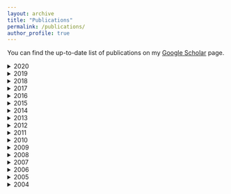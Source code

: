 ```yaml
---
layout: archive
title: "Publications"
permalink: /publications/
author_profile: true
---
```


You can find the up-to-date list of publications on my [Google Scholar](https://scholar.google.com.au/citations?user=o98HOrMAAAAJ) page.


<details>
<summary>
2020
</summary>
  <h5>Journals</h5>
     <ul>
    <li>	R. Taib, S. Berkovsky, I. Koprinska, E. Wang, Y. Zeng, J. Li, "Personality Sensing: Detection of Personality Traits Using Physiological Responses to Image and Video Stimuli", ACM Transactions on Interactive Intelligent Systems (TiiS), vol. 10(3), e. 18, 2020 <a href="https://shlomo-berkovsky.github.io/files/pdf/TiiS20.pdf" target="_blank">[PDF]</a></li>
    <li>	D. Jannach, B. Mobasher, S. Berkovsky "Research Directions in Session-Based and Sequential Recommendation", User Modeling and User-Adapted Interaction (UMUAI), vol. 30(4), pp. 609-616, 2020 <a href="https://shlomo-berkovsky.github.io/files/pdf/UMUAI20.pdf" target="_blank">[PDF]</a></li>
    <li>	S. Liu, Z. Shah, A. Sav, C. Russo, S. Berkovsky, Y. Qian, E. Coiera, A. Di Ieva, "Isocitrate Dehydrogenase (IDH) Status Prediction in Histopathology Images of Gliomas using Deep Learning", Nature Scientific Reports, vol. 10, e. 7733, 2020 <a href="https://shlomo-berkovsky.github.io/files/pdf/SciRep20.pdf" target="_blank">[PDF]</a></li>
    <li>	R. Taib, S. Berkovsky, "Modeling Humans via Physiological and Behavioral Signals", ACM Interactions, vol. 27(3), pp. 30-34, 2020 <a href="https://shlomo-berkovsky.github.io/files/pdf/Interactions20.pdf" target="_blank">[PDF]</a></li>
    <li>	A.B. Kocaballi, J.C. Quiroz, D. Rezazadegan, S. Berkovsky, F. Magrabi, E. Coiera, L. Laranjo, "Responses of Conversational Agents to Health and Lifestyle Prompts: An Investigation of Appropriateness and Presentation Structures", Journal of Medical Internet Research (JMIR), vol. 22(2), e. 15823, 2020 <a href="https://shlomo-berkovsky.github.io/files/pdf/JMIR20.pdf" target="_blank">[PDF]</a></li>
    </ul>
  
  <h5>Conferences</h5>
  <ul>
  <li> V. Bogina, J. Sheidin, T. Kuflik, S. Berkovsky, "Visualizing Program Genres' Temporal-Based Similarity in Linear TV Recommendations", Int. Conf. on Advanced Visual Interfaces (AVI), e. 69, 2020 <a href="https://shlomo-berkovsky.github.io/files/pdf/AVI20.pdf" target="_blank">[PDF]</a></li>
  <li>	R.V. Sharan, S. Berkovsky, Ronnie Taib, Irena Koprinska, Jingjie Li, "Detecting Personality Traits using Inter-Hemispheric Asynchrony of the Brainwaves", Int. Conf. of the Engineering in Medicine and Biology Society (EMBC), pp. 62-65, 2020 <a href="https://shlomo-berkovsky.github.io/files/pdf/EMBC20d.pdf" target="_blank">[PDF]</a></li>
  <li>	R.V. Sharan, S. Berkovsky, "Epileptic Seizure Detection using Multi-Channel EEG Wavelet Power Spectra and 1-D Convolutional Neural Networks", Int. Conf. of the Engineering in Medicine and Biology Society (EMBC), pp. 545-548, 2020 <a href="https://shlomo-berkovsky.github.io/files/pdf/EMBC20c.pdf" target="_blank">[PDF]</a></li>
  <li>	R.V. Sharan, S. Berkovsky, H. Xiong, E. Coiera, "ECG-Derived Heart Rate Variability Interpolation and 1-D Convolutional Neural Networks for Detecting Sleep Apnea", Int. Conf. of the Engineering in Medicine and Biology Society (EMBC), pp. 637-640, 2020 <a href="https://shlomo-berkovsky.github.io/files/pdf/EMBC20b.pdf" target="_blank">[PDF]</a></li>
  <li>	R.V. Sharan, S. Berkovsky, S. Liu, "Voice Command Recognition using Biologically Inspired Time-Frequency Representation and Convolutional Neural Networks", Int. Conf. of the Engineering in Medicine and Biology Society (EMBC), pp. 998-1001, 2020 <a href="https://shlomo-berkovsky.github.io/files/pdf/EMBC20e.pdf" target="_blank">[PDF]</a></li>
  <li>	H. Xiong, S. Berkovsky, R.V. Sharan, S. Liu, E. Coiera, "Robust Vision Based Workout Analysis using Diversified Deep Latent Variable Model", Int. Conf. of the Engineering in Medicine and Biology Society (EMBC), pp. 2155-2158, 2020 <a href="https://shlomo-berkovsky.github.io/files/pdf/EMBC20a.pdf" target="_blank">[PDF]</a></li>
  <li> A.B. Kocaballi, E. Coiera, S. Berkovsky, "Revisiting Habitability in Conversational Systems", Int. Conf. on Human Factors in Computing Systems (CHI), e. 205, 2020 <a href="https://shlomo-berkovsky.github.io/files/pdf/CHI20.pdf" target="_blank">[PDF]</a></li>

  </ul>
</details>

<details>
<summary>
2019
</summary>
  <h5>Journals</h5>
  <ul>
  <li>	J.C. Quiroz, L. Laranjo, A.B. Kocaballi, S. Berkovsky, D. Rezazadegan, E. Coiera, "Challenges of Developing a Digital Scribe to Reduce Clinical Documentation Burden", NPJ Digital Medicine, vol. 2, e. 114, 2019 <a href="https://shlomo-berkovsky.github.io/files/pdf/DigitalMed19.pdf" target="_blank">[PDF]</a></li>
  <li> A.B. Kocaballi, S. Berkovsky, J.C. Quiroz, L. Laranjo, H.L. Tong, D. Rezazadegan, A. Briatore, E. Coiera, "The Personalization of Conversational Agents in Healthcare: Systematic Review", Journal of Medical Internet Research (JMIR), vol. 21(11), e. 15360, 2019 <a href="https://shlomo-berkovsky.github.io/files/pdf/JMIR19.pdf" target="_blank">[PDF]</a></li>

  </ul>
  <h5>Books/Edited</h5>
  <ul>
   <li> S. Berkovsky, I. Cantador, D. Tikk, "Collaborative Recommendations: Algorithms, Practical Challenges, and Applications", World Scientific, ISBN 978-9-8132-7534-8, 2019      <a href="https://shlomo-berkovsky.github.io/files/pdf/CFBook19.pdf" target="_blank">[PDF]</a></li>
  </ul>
  
  <h5>Chapters</h5>
  <ul>
  <li> A. Tiroshi, T. Kuflik, S. Berkovsky, M.A. Kaafar, "Graph Based Recommendations: From Data Representation to Feature Extraction and Application", in O. Khalid, S.U. Khan, A.Y. Zomaya: Big Data Recommender Systems: Recent Trends and Advances, pp.407-454, Institution of Engineering and Technology, 2019 <a href="https://shlomo-berkovsky.github.io/files/pdf/IET2019.pdf" target="_blank">[PDF]</a></li>
  </ul>
  
  <h5>Conferences</h5>
  <ul>
  <li> R. Taib, K. Yu, S. Berkovsky, M. Wiggins, P. Bayl-Smith, "Social Engineering and Organisational Dependencies in Phishing Attacks", Int. Conf. on Human-Computer Interaction (INTERACT), pp. 564-584, 2019 <a href="https://shlomo-berkovsky.github.io/files/pdf/INTERACT19.pdf" target="_blank">[PDF]</a></li>
  <li>	S. Berkovsky, R. Taib, I. Koprinska, E. Wang, Y. Zeng, J. Li, S. Kleitman, "Detecting Personality Traits Using Eye-Tracking Data", Int. Conf. on Human Factors in Computing Systems (CHI), e. 221, 2019 [Best Paper Award] <a href="https://shlomo-berkovsky.github.io/files/pdf/CHI19.pdf" target="_blank">[PDF]</a></li>
  <li>	K. Yu, S. Berkovsky, R. Taib, J. Zhou, F. Chen, "Do I Trust My Machine Teammate? An Investigation from Perception to Decision", Int. Conf. on Intelligent User Interfaces (IUI), pp. 460-468, 2019 <a href="https://shlomo-berkovsky.github.io/files/pdf/IUI19.pdf" target="_blank">[PDF]</a></li>
  </ul>
</details>

<details>
<summary>
2018
</summary>
  
  <h5>Books/Edited</h5>
<ul>
  <li>S. Berkovsky, Y. Hijikata, J. Rekinoto, M. Burnett, M. Billinghurst, A. Quigley, "Proceedings of the 23rd International Conference on Intelligent User Interfaces", Association for Computing Machinery, ISBN 978-1-4503-4945-1, 2018 <a href="https://dl.acm.org/doi/proceedings/10.1145/3172944" target="_blank">[link]</a></li>
  <li>	S. Berkovsky, Y. Hijikata, J. Rekinoto, "Companion Proceedings of the 23rd International Conference on Intelligent User Interfaces", Association for Computing Machinery, ISBN 978-1-4503-5571-1, 2018 <a href="https://dl.acm.org/doi/proceedings/10.1145/3180308" target="_blank">[link]</a></li>
 </ul>
   
  <h5>Chapters</h5>
  <ul>
  <li>	K. Yu, S. Berkovsky, D. Conway, R. Taib, J. Zhou, F. Chen, "Do I Trust a Machine? Differences in User Trust Based on System Performance", in J. Zhou, F. Chen: Human and Machine Learning: Visible, Explainable, Trustworthy and Transparent, pp. 245-264, Springer, 2018 <a href="https://shlomo-berkovsky.github.io/files/pdf/Springer18.pdf" target="_blank">[PDF]</a></li>
  </ul>
  <h5>Conferences</h5>
  <ul>
  <li>	A. Devaraju, S. Berkovsky, "A Hybrid Recommendation Approach for Open Research Datasets", Int. Conf. on User Modeling, Adaptation, and Personalization (UMAP), pp. 207-211, 2018 <a href="https://shlomo-berkovsky.github.io/files/pdf/UMAP18b.pdf" target="_blank">[PDF]</a></li>
  <li> S. Berkovsky, R. Taib, Y. Hijikata, P. Braslavski, B. Knijnenburg, "A Cross-Cultural Analysis of Trust in Recommender Systems", Int. Conf. on User Modeling, Adaptation, and Personalization (UMAP), pp. 285-289, 2018 <a href="https://shlomo-berkovsky.github.io/files/pdf/UMAP18a.pdf" target="_blank">[PDF]</a></li>
  </ul>
</details>

<details>
<summary>
2017
</summary>
  <h5>Journals</h5>
  <ul>
  <li>	J. Freyne, J. Yin, E. Brindal, G. Hendrie, S. Berkovsky, M. Noakes, "Push Notifications in Diet Apps: Influencing Engagement Times and Tasks", Int. Journal of Human-Computer Interaction (IJHCI), vol. 33(10), pp. 833-845, 2017  <a href="https://shlomo-berkovsky.github.io/files/pdf/IJHCI17.pdf" target="_blank">[PDF]</a></li>
  <li>	M.S. Hussain, J. Li, E. Brindal, Y. Van Kasteren, M. Varnfield, A. Reeson, S. Berkovsky, J. Freyne, "Supporting the Delivery of Total Knee Replacements Care for Patients and their Clinicians with a Mobile App and Online Tool", Journal of Medical Internet Research Protocols (JMIR Protocols), vol. 6(3), e. 32, 2017  <a href="https://shlomo-berkovsky.github.io/files/pdf/JMIR17.pdf" target="_blank">[PDF]</a></li>
  </ul>
  
  <h5>Books/Edited</h5>
  <ul>
    <li>	P. Cremonesi, F. Ricci, S. Berkovsky, A. Tuzhilin, "Proceedings of the 11th ACM Conference on Recommender Systems", Association for Computing Machinery, ISBN 978-1-4503-4652-8, 2017 <a href="https://dl.acm.org/doi/proceedings/10.1145/3109859" target="_blank">[link]</a></li>
  </ul>
  
  <h5>Conferences</h5>
  <ul>
   <li>	G. Misra, N.A.G. Arachchilage, S. Berkovsky, "Phish Phinder: A Game Design Approach to Enhance User Confidence in Mitigating Phishing Attacks", Int. Symposium on Human Aspects of Information Security and Assurance (HAISA), pp. 41-51, 2017 <a href="https://shlomo-berkovsky.github.io/files/pdf/HAISA17.pdf" target="_blank">[PDF]</a></li>
  <li>	A. Devaraju, S. Berkovsky, "Do Users Matter? The Contribution of User-Driven Feature Weights to Open Dataset Recommendations", Recommender Systems Conf. Posters (RecSys), e. 16, 2017 <a href="https://shlomo-berkovsky.github.io/files/pdf/RecSys17.pdf" target="_blank">[PDF]</a></li>
  <li> L. Luo, B. Li, I. Koprinska, S. Berkovsky, F. Chen, "Tracking the Evolution of Customer Purchase Behavior Segmentation via a Fragmentation-Coagulation Process", Int. Joint Conf. on Artificial Intelligence (IJCAI), pp. 2414-2420, 2017 <a href="https://shlomo-berkovsky.github.io/files/pdf/IJCAI17.pdf" target="_blank">[PDF]</a></li>
  <li> D. Bradford, S. Berkovsky, M. Martyn, T. Bakkar, M. Krahnert, M. Rodriguez, D. Bauer, D. Ireland, C. Gaff, "Interacting with Genomic Data: Clinician Requirements and Prototype Structure", Australian National Health Informatics Conf. (HIC), pp. 1-7, 2017 <a href="https://shlomo-berkovsky.github.io/files/pdf/HIC17.pdf" target="_blank">[PDF]</a></li>
  <li> D. Conway, R. Taib, M. Harris, K. Yu, S. Berkovsky, F. Chen, "A Qualitative Investigation of Bank Employee Experiences of Information Security and Phishing", Symposium on Usable Privacy and Security (SOUPS), pp. 115-129, 2017 <a href="https://shlomo-berkovsky.github.io/files/pdf/SOUPS17.pdf" target="_blank">[PDF]</a></li>
  <li> S. Zong, B. Kveton, S. Berkovsky, A. Ashkan, Z. Wen, "Get to the Bottom: Causal Analysis for User Modeling", Int. Conf. on User Modeling, Adaptation, and Personalization (UMAP), pp. 256-264, 2017 [Best Paper Award Nomination] <a href="https://shlomo-berkovsky.github.io/files/pdf/UMAP17.pdf" target="_blank">[PDF]</a></li>
  <li> J. Zhou, S.Z. Arshad, S. Luo, K. Yu, S. Berkovsky, F. Chen, "Indexing Cognitive Load using Blood Volume Pulse Features", Int. Conf. on Human Factors in Computing Systems (CHI), pp. 2269-2275, 2017 <a href="https://shlomo-berkovsky.github.io/files/pdf/CHI17.pdf" target="_blank">[PDF]</a></li>
  <li> S. Zong, B. Kveton, S. Berkovsky, A. Ashkan, N. Vlassis, Z. Wen, "Does Weather Matter? Causal Analysis of TV Logs", Int. World Wide Web Conf. (WWW), Companion Volume, pp. 883-884, 2017 <a href="https://shlomo-berkovsky.github.io/files/pdf/WWW17a.pdf" target="_blank">[PDF]</a></li>
  <li> L. Luo, B. Li, S. Berkovsky, I. Koprinska, F. Chen, "Online Engagement for a Healthier You: A Case Study of Web-based Supermarket Health Program", Int. World Wide Web Conf. (WWW), pp. 1053-1062, 2017 <a href="https://shlomo-berkovsky.github.io/files/pdf/WWW17b.pdf" target="_blank">[PDF]</a></li>
  <li> S. Berkovsky, R. Taib, D. Conway, "How to Recommend? User Trust Factors in Movie Recommender Systems", Int. Conf. on Intelligent User Interfaces (IUI), pp. 287-300, 2017 <a href="https://shlomo-berkovsky.github.io/files/pdf/IUI17a.pdf" target="_blank">[PDF]</a></li>
  <li> K. Yu, S. Berkovsky, R. Taib, D. Conway, J. Zhou, F. Chen, "User Trust Dynamics: An Investigation Driven by Differences in System Performance", Int. Conf. on Intelligent User Interfaces (IUI), pp. 307-317, 2017 <a href="https://shlomo-berkovsky.github.io/files/pdf/IUI17b.pdf" target="_blank">[PDF]</a></li>
  </ul>

  <h5>Workshops</h5>
  <ul>
  <li>	S.Z. Arshad, J. Zhou, S. Berkovsky, F. Chen, "Human-In-The-Loop Machine Learning with Intelligent Multimodal Interfaces", Workshop on Human-in-the-Loop Machine Learning, 2017 <a href="https://shlomo-berkovsky.github.io/files/pdf/HITL17.pdf" target="_blank">[PDF]</a> </li>
  </ul>
</details>

<details>
<summary>
2016
</summary>
  <h5>Journals</h5>
  <ul>
    <li>A. Friedman, S. Berkovsky, M.A. Kaafar, "A Differential Privacy Framework for Matrix Factorization Recommender Systems", User Modeling and User-Adapted Interaction (UMUAI), vol. 26(5), pp. 425-468, 2016 <a href="https://shlomo-berkovsky.github.io/files/pdf/UMUAI16.pdf" target="_blank">[PDF]</a></li>
    <li>B. Kveton, S. Berkovsky, "Minimal Interaction Content Discovery in Recommender Systems", ACM Transactions on Interactive Intelligent Systems (TiiS), vol. 6(2), e. 15, 2016 <a href="https://shlomo-berkovsky.github.io/files/pdf/TiiS16.pdf" target="_blank">[PDF]</a></li>
  </ul>
  <h5>Conferences</h5>
  <ul>
    <li>L. Luo, B. Li, I. Koprinska, S. Berkovsky, F. Chen, "Discovering Temporal Purchase Patterns with Different Responses to Promotions", Int. Conf. on Information and Knowledge Management (CIKM), pp. 2197-2202, 2016 <a href="https://shlomo-berkovsky.github.io/files/pdf/CIKM2016.pdf" target="_blank">[PDF]</a></li>
    <li>M.S. Hussain, L. Cripwell, S. Berkovsky, J. Freyne, "Promoting UV Exposure Awareness with Persuasive Wearable Technologies", Australian National Health Informatics Conf. (HIC), pp. 48-54, 2016 [Best Academic Paper Award] <a href="https://shlomo-berkovsky.github.io/files/pdf/HIC2016.pdf" target="_blank">[PDF]</a></li>
    <li>K. Yu, S. Berkovsky, D. Conway, R. Taib, J. Zhou, F. Chen, "Trust and Reliance Based on System Accuracy", Int. Conf. on User Modeling, Adaptation, and Personalization (UMAP), pp. 223-227, 2016 <a href="https://shlomo-berkovsky.github.io/files/pdf/UMAP16.pdf" target="_blank">[PDF]</a></li>
    <li>L. Luo, B. Li, I. Koprinska, S. Berkovsky, F. Chen, "Who will be Affected by Supermarket Health Programs? Tracking Customer Behavior Changes via Preference Modeling", Pacific-Asia Conf. on Knowledge Discovery and Data Mining (PAKDD), pp. 527-539, 2016 <a href="https://shlomo-berkovsky.github.io/files/pdf/PAKDD16.pdf" target="_blank">[PDF]</a></li>
  </ul>  
  <h5>Workshops</h5>
  <ul>
    <li>S. Berkovsky, M. Kaptein, M. Zancanaro, "Adaptivity and Personalization in Persuasive Technologies", Workshop on Personalization in Persuasive Technology, 2016 <a href="https://shlomo-berkovsky.github.io/files/pdf/PnP16.pdf" target="_blank">[PDF]</a></li>
  </ul>
</details>

<details>
<summary>
2015
</summary>
  <h5>Journals</h5>
  <ul>
    <li>S. Berkovsky, J. Freyne, "Personalized Social Network Activity Feeds for Increased Interaction and Content Contribution", Frontiers in Robotics and Artificial Intelligence, vol. 2, e. 24, 2015 <a href="https://shlomo-berkovsky.github.io/files/pdf/Frontiers15.pdf" target="_blank">[PDF]</a></li>
  </ul>
  <h5>Chapters</h5>
  <ul>
    <li>A. Friedman, B. Knijnenburg, K. Vanhecke, L. Martens, S. Berkovsky, "Privacy Aspects of Recommender Systems", in F. Ricci, L. Rokach, B. Shapira: Recommender Systems Handbook, pp. 649-688, Springer, 2015 <a href="https://shlomo-berkovsky.github.io/files/pdf/Springer15b.pdf" target="_blank">[PDF]</a></li>
    <li>I. Cantador, I. Fernández-Tobias, S. Berkovsky, P. Cremonesi, "Cross-Domain Recommender Systems", in F. Ricci, L. Rokach, B. Shapira: Recommender Systems Handbook, pp. 919-960, Springer, 2015 <a href="https://shlomo-berkovsky.github.io/files/pdf/Springer15a.pdf" target="_blank">[PDF]</a></li>
    <li>S. Berkovsky, J. Freyne, "Network Activity Feed: Finding Needles in a Haystack", in M. Atzmueller, A. Chin, C. Scholz, C. Trattner: Mining, Modeling, and Recommending Things in Social Media, pp. 21-34, Springer, 2015 <a href="https://shlomo-berkovsky.github.io/files/pdf/Springer15c.pdf" target="_blank">[PDF]</a></li>
  </ul>
  <h5>Conferences</h5>
  <ul>
    <li>K. Medvediev, G. Xu, S. Berkovsky, Y. Onikienko, "An Analysis of New Visitors' Website Behaviour before and after TV Advertising", Int. Conf. on Behavioral, Economic, and Socio-Cultural Computing (BESC), pp. 109-115, 2015 <a href="https://shlomo-berkovsky.github.io/files/pdf/BESC15.pdf" target="_blank">[PDF]</a></li>
    <li>D. Vallet, S. Berkovsky, S. Ardon, A. Mahanti, M.A. Kaafar, "Characterizing and Predicting Viral-and-Popular Video Content", Int. Conf. on Information and Knowledge Management (CIKM), pp. 1591-1600, 2015 <a href="https://shlomo-berkovsky.github.io/files/pdf/CIKM15.pdf" target="_blank">[PDF]</a></li>
    <li>A. Berlioz, A. Friedman, M.A. Kaafar, R. Boreli, S. Berkovsky, "Applying Differential Privacy to Matrix Factorization", Recommender Systems Conf. (RecSys), pp. 107-114, 2015 [Best Paper Award Runner-Up] <a href="https://shlomo-berkovsky.github.io/files/pdf/RecSys15a.pdf" target="_blank">[PDF]</a></li>
    <li>O. Sar-Shalom, S. Berkovsky, R. Ronen, E. Ziklik, A. Amir, "Data Quality Matters in Recommender Systems", Recommender Systems Conf. (RecSys), pp. 257-260, 2015 <a href="https://shlomo-berkovsky.github.io/files/pdf/RecSys15b.pdf" target="_blank">[PDF]</a></li>
    <li>S. Berkovsky, G. Hendrie, M. Noakes, J. Freyne, K. Usic, "The HealthierU Portal for Supporting Behaviour Change and Diet Programs", Australian National Health Informatics Conf. (HIC), pp. 15-21, 2015 <a href="https://shlomo-berkovsky.github.io/files/pdf/HIC15.pdf" target="_blank">[PDF]</a></li>
    <li>A. Ashkan, B. Kveton, S. Berkovsky, Z. Wen, "Optimal Greedy Diversity for Recommendations", Int. Joint Conf. on Artificial Intelligence (IJCAI), pp. 1742-1748, 2015 <a href="https://shlomo-berkovsky.github.io/files/pdf/IJCAI15.pdf" target="_blank">[PDF]</a></li>
    <li>B. Kveton, S. Berkovsky, "Minimal Interaction Search in Recommender Systems", Int. Conf. on Intelligent User Interfaces (IUI), pp. 236-246, 2015 <a href="https://shlomo-berkovsky.github.io/files/pdf/IUI15.pdf" target="_blank">[PDF]</a></li>
  </ul>  
  <h5>Workshops</h5>
  <ul>
    <li>M. Elahi, M. Ge, F. Ricci, I. Fernández-Tobias, S. Berkovsky, M. David, "Interaction Design in a Mobile Food Recommender System", Workshop on Interfaces and Human Decision Making for Recommender Systems, 2015 <a href="https://shlomo-berkovsky.github.io/files/pdf/RecSys15c.pdf" target="_blank">[PDF]</a></li>
  </ul>
</details>

<details>
<summary>
2014
</summary>
  <h5>Conferences</h5>
  <ul>
    <li>M. Elahi, M. Ge, F. Ricci, M. David, S. Berkovsky, "Interactive Food Recommendation for Groups", Recommender Systems Conf. Posters (RecSys), e. 2, 2014 <a href="https://shlomo-berkovsky.github.io/files/pdf/RecSys14a.pdf" target="_blank">[PDF]</a></li>
    <li>A. Ashkan, B. Kveton, S. Berkovsky, Z. Wen, "Diversified Utility Maximization for Recommendations", Recommender Systems Conf. Posters (RecSys), e. 13, 2014 <a href="https://shlomo-berkovsky.github.io/files/pdf/RecSys14b.pdf" target="_blank">[PDF]</a></li>
    <li>A. Tiroshi, S. Berkovsky, M.A. Kaafar, D. Vallet, T. Kuflik, "Graph-Based Recommendations: Make the Most out of Social Data", Int. Conf. on User Modeling, Adaptation, and Personalization (UMAP), pp. 447-458, 2014 <a href="https://shlomo-berkovsky.github.io/files/pdf/UMAP14.pdf" target="_blank">[PDF]</a></li>
    <li>D. Vallet, A. Friedman, S. Berkovsky, "Matrix Factorization without User Data Retention", Pacific-Asia Conf. on Knowledge Discovery and Data Mining (PAKDD), pp. 569-580, 2014 <a href="https://shlomo-berkovsky.github.io/files/pdf/PAKDD14.pdf" target="_blank">[PDF]</a></li>
    <li>A. Tiroshi, S. Berkovsky, M.A. Kaafar, D. Vallet, T. Chen, T. Kuflik, "Improving Business Rating Predictions Using Graph Based Features", Int. Conf. on Intelligent User Interfaces (IUI), pp. 17-26, 2014 <a href="https://shlomo-berkovsky.github.io/files/pdf/IUI14.pdf" target="_blank">[PDF]</a></li>
  </ul>  
</details>

<details>
<summary>
2013
</summary>
  <h5>Journals</h5>
  <ul>
    <li>J. Freyne, S. Berkovsky, G. Smith, "Rating Bias and Preference Acquisition", ACM Transactions on Interactive Intelligent Systems (TiiS), vol. 3(3), e. 19, 2013 <a href="https://shlomo-berkovsky.github.io/files/pdf/TiiS13.pdf" target="_blank">[PDF]</a></li>
    <li>E. Brindal, G. Hendrie, J. Freyne, M. Coombe, S. Berkovsky, M. Noakes, "Design and Pilot Results of a Mobile Phone Weight-Loss Application for Women Starting a Meal Replacement Programme", Journal of Telemedicine and Telecare, vol. 19(3), pp. 166-174, 2013 <a href="https://shlomo-berkovsky.github.io/files/pdf/JTT13.pdf" target="_blank">[PDF]</a></li>
    <li>P. De Bra, J. Freyne, S. Berkovsky, "Introduction to the Special Issue on Adaptive Hypermedia", New Review of Hypermedia and Multimedia (NRHM), vol. 19(2), pp. 81-83, 2013 <a href="https://shlomo-berkovsky.github.io/files/pdf/NRHM13.pdf" target="_blank">[PDF]</a></li>
    <li>M.A. Kaafar, S. Berkovsky, B. Donnet, "On the Potential of Recommendation Technologies for Efficient Content Delivery Networks", Computer Communication Review (CCR), vol. 43(3), pp. 74-77, 2013 <a href="https://shlomo-berkovsky.github.io/files/pdf/CCR13.pdf" target="_blank">[PDF]</a></li>
    <li>A. Said, S. Berkovsky, E.W. De Luca, "Movie Recommendation in Context", ACM Transactions on Intelligent Systems and Technology (TIST), vol. 4(1), e. 13, 2013 <a href="https://shlomo-berkovsky.github.io/files/pdf/TIST13.pdf" target="_blank">[PDF]</a></li>
  </ul>
  <h5>Books/Edited</h5>
  <ul>
    <li>S. Berkovsky, E. Herder, P. Lops, O. Santos, "Extended Proceedings of the International Conference on User Modeling, Adaptation, and Personalization", CEUR-WS Proceedings, vol. 997, 2013 <a href="http://ceur-ws.org/Vol-997/" target="_blank">[link]</a></li>
    <li>S. Berkovsky, J. Freyne, "Proceedings of the 8th International Conference on Persuasive Technology", Springer Lecture Notes in Computer Science, vol. 7822, ISBN 978-3-6423-7156-1, 2013 <a href="https://shlomo-berkovsky.github.io/files/pdf/PT13b.pdf" target="_blank">[PDF]</a></li>
    <li>S. Berkovsky, J. Freyne, "Adjunct Proceedings of the 8th International Conference on Persuasive Technology", CEUR-WS Proceedings, vol. 973, 2013 <a href="http://ceur-ws.org/Vol-973/" target="_blank">[link]</a></li>
  </ul>
  <h5>Chapters</h5>
  <ul>
    <li>J. Freyne, S. Berkovsky, G. Smith, "Evaluating Recommender Systems for Supportive Technologies", in E. Martin, P. Haya, R. Carro: User Modeling and Adaptation for Daily Routines, pp. 195-217, Springer, 2013 <a href="https://shlomo-berkovsky.github.io/files/pdf/UMADR13.pdf" target="_blank">[PDF]</a></li>
  </ul>
  <h5>Conferences</h5>
  <ul>
    <li>M. Xu, S. Berkovsky, S. Ardon, S. Triukose, A. Mahanti, I. Koprinska, "Catch-up TV Recommendations: Show Old Favourites and Find New Ones", Recommender Systems Conf. (RecSys), pp. 285-293, 2013 <a href="https://shlomo-berkovsky.github.io/files/pdf/RecSys13a.pdf" target="_blank">[PDF]</a></li>
    <li>A. Tiroshi, S. Berkovsky, M.A. Kaafar, T. Chen, T. Kuflik, "Cross Social Network Interests Predictions Based on Graph Features", Recommender Systems Conf. (RecSys), pp. 319-322, 2013 <a href="https://shlomo-berkovsky.github.io/files/pdf/RecSys13b.pdf" target="_blank">[PDF]</a></li>
    <li>A. Tiroshi, T. Kuflik, S. Berkovsky, "Inform or Flood: Estimating When Retweets Duplicate", Int. Conf. on User Modeling, Adaptation, and Personalization (UMAP), pp. 267-273, 2013 <a href="https://shlomo-berkovsky.github.io/files/pdf/UMAP13.pdf" target="_blank">[PDF]</a></li>
    <li>P. Burns, C. Lueg, S. Berkovsky, "Colours that Move you: Persuasive Ambient Activity Displays", Int. Conf. on Persuasive Technology (PT), pp. 27-32, 2013 <a href="https://shlomo-berkovsky.github.io/files/pdf/PT13a.pdf" target="_blank">[PDF]</a></li>
  </ul>  
  <h5>Workshops</h5>
  <ul>
    <li>S. Berkovsky, S. Ardon, "Deep Modeling: Emotion-Based Modeling of Video Content Viewers", Workshop on Exploring and Enhancing the User Experience for Television, 2013 <a href="https://shlomo-berkovsky.github.io/files/pdf/CHI13.pdf" target="_blank">[PDF]</a></li>
  </ul>
</details>

<details>
<summary>
2012
</summary>
  <h5>Journals</h5>
  <ul>
    <li>S. Berkovsky, J. Freyne, M. Coombe, "Physical Activity Motivating Games: Be Active and Get Your Own Rewards", ACM Transactions on Computer-Human Interaction (TOCHI), vol. 19(4), e. 32, 2012 <a href="https://shlomo-berkovsky.github.io/files/pdf/TOCHI12.pdf" target="_blank">[PDF]</a></li>
    <li>E. Brindal, J. Freyne, I. Saunders, S. Berkovsky, G. Smith, M. Noakes, "Features Predicting Weight Loss in Overweight or Obese Participants in a Web-Based Intervention: Randomized Trial", Journal of Medical Internet Research (JMIR), vol. 14(6), e. 173, 2012 <a href="https://shlomo-berkovsky.github.io/files/pdf/JMIR12.pdf" target="_blank">[PDF]</a></li>
    <li>S. Berkovsky, J. Freyne, H. Oinas-Kukkonen, "Influencing Individually: Fusing Personalization and Persuasion", ACM Transactions on Interactive Intelligent Systems (TiiS), vol. 2(2), e. 9, 2012 <a href="https://shlomo-berkovsky.github.io/files/pdf/TiiS12.pdf" target="_blank">[PDF]</a></li>
    <li>S. Berkovsky, T. Kuflik, F. Ricci, "The Impact of Data Obfuscation on the Accuracy of Collaborative Filtering", Expert Systems with Applications (ESWA), vol. 39(5), pp. 5033-5042, 2012 <a href="https://shlomo-berkovsky.github.io/files/pdf/ESWA12.pdf" target="_blank">[PDF]</a></li>
  </ul>
  <h5>Conferences</h5>
  <ul>
    <li>S. Berkovsky, J. Freyne, G. Smith, "Personalized Network Updates: Increasing Social Interactions and Contributions in Social Networks", Int. Conf. on User Modeling, Adaptation, and Personalization (UMAP), pp. 1-13, 2012 [Best Paper Award Nomination] <a href="https://shlomo-berkovsky.github.io/files/pdf/UMAP12a.pdf" target="_blank">[PDF]</a></li>
    <li>J. Freyne, E. Brindal, G. Hendrie, S. Berkovsky, M. Coombe, "Mobile Applications to Support Dietary Change: Highlighting the Importance of Evaluation Context", Int. Conf. on Human Factors in Computing Systems (CHI), pp. 1781-1786, 2012 <a href="https://shlomo-berkovsky.github.io/files/pdf/CHI12a.pdf" target="_blank">[PDF]</a></li>
    <li>P. Burns, C. Lueg, S. Berkovsky, "ActivMON: Encouraging Physical Activity through Ambient Social Awareness", Int. Conf. on Human Factors in Computing Systems (CHI), pp. 2363-2368, 2012 <a href="https://shlomo-berkovsky.github.io/files/pdf/CHI12b.pdf" target="_blank">[PDF]</a></li>
    <li>J. Freyne, I. Saunders, E. Brindal, S. Berkovsky, G. Smith, "Factors Associated with Persistence of Participation in an Online Diet Interventions", Int. Conf. on Human Factors in Computing Systems (CHI), pp. 2375-2380, 2012 <a href="https://shlomo-berkovsky.github.io/files/pdf/CHI12c.pdf" target="_blank">[PDF]</a></li>
  </ul>  
  <h5>Workshops</h5>
  <ul>
    <li>P. Burns, C. Lueg, S. Berkovsky, "Empower Everybody – Designing Persuasive Wearable Technology for User Empowerment", Body in Design Workshop, 2012 <a href="https://shlomo-berkovsky.github.io/files/pdf/NA.pdf" target="_blank">[PDF]</a></li>
    <li>M. Xu, S. Berkovsky, I. Koprinska, S. Ardon, K. Yacef, "Time Dependency in TV Viewer Clustering", Workshop on TV and Multimedia Personalization, 2012 <a href="https://shlomo-berkovsky.github.io/files/pdf/UMAP12b.pdf" target="_blank">[PDF]</a></li>
    <li>J. Freyne, S. Berkovsky, G. Smith, "Experiences with Recommender Systems for Dietary Planning", Workshop on Food and Interaction Design, 2012 <a href="https://shlomo-berkovsky.github.io/files/pdf/NA.pdf" target="_blank">[PDF]</a></li>
    <li>P. Burns, C. Lueg, S. Berkovsky, "Using Personal Informatics to Motivate Physical Activity: Could we be Doing it Wrong?", Workshop on Personal Informatics in Practice, 2012 <a href="https://shlomo-berkovsky.github.io/files/pdf/CHI12d.pdf" target="_blank">[PDF]</a></li>
  </ul>
</details>

<details>
<summary>
2011
</summary>
  <h5>Journals</h5>
  <ul>
    <li>S. Berkovsky, C. Lueg, G. Verdouw, "Encouraging Physical Activities during Long-Distance Travel", IEEE Pervasive Computing, vol. 10(4), e. 54, 2011 <a href="https://shlomo-berkovsky.github.io/files/pdf/Pervasive11.pdf" target="_blank">[PDF]</a></li>
    <li>N. Baghaei, S. Kimani, J. Freyne, E. Brindal, S. Berkovsky, G. Smith, "Engaging Families in Lifestyle Changes through Social Networking", International Journal of Human-Computer Interaction (IJHCI), vol. 27(10), pp. 971-990, 2011 <a href="https://shlomo-berkovsky.github.io/files/pdf/IJHCI11.pdf" target="_blank">[PDF]</a></li>    
  </ul>
  <h5>Books/Edited</h5>
  <ul>
    <li>A. Said, S. Berkovsky, E.W. De Luca, J. Hermanns, "Proceedings of the Workshop and Challenge on Context-Aware Movie Recommendation", ACM Conference Proceedings, ISBN 978-1-4503-0825-0, 2011 <a href="https://dl.acm.org/doi/proceedings/10.1145/2096112" target="_blank">[link]</a></li>
  </ul>
  <h5>Conferences</h5>
  <ul>
    <li>J. Freyne, S. Berkovsky, G. Smith, "Recipe Recommendation: Accuracy and Reasoning", Int. Conf. on User Modeling, Adaptation, and Personalization (UMAP), pp. 99-110, 2011 <a href="https://shlomo-berkovsky.github.io/files/pdf/UMAP11a.pdf" target="_blank">[PDF]</a></li>
    <li>S. Berkovsky, J. Freyne, S. Kimani, G. Smith, "Selecting Items of Relevance in Social Network Feeds", Int. Conf. on User Modeling, Adaptation, and Personalization (UMAP), pp. 329-334, 2011 <a href="https://shlomo-berkovsky.github.io/files/pdf/UMAP11b.pdf" target="_blank">[PDF]</a></li>
    <li>J. Freyne, S. Berkovsky, N. Baghaei, S. Kimani, G. Smith, "Personalized Techniques for Lifestyle Change", Conf. on Artificial Intelligence in Medicine (AIME), pp. 139-148, 2011 <a href="https://shlomo-berkovsky.github.io/files/pdf/AIME11.pdf" target="_blank">[PDF]</a></li>
    <li>P. Burns, C. Lueg, S. Berkovsky, "ActivMON: A Wearable Ambient Activity Display", Conf. on Mobile and Ubiquitous Information Systems (MMS), pp. 11-24, 2011 <a href="https://shlomo-berkovsky.github.io/files/pdf/MMS11.pdf" target="_blank">[PDF]</a></li>
  </ul>  
</details>

<details>
<summary>
2010
</summary>
  <h5>Journals</h5>
  <ul>
    <li>S. Berkovsky, J. Freyne, "An Analysis of Group Recommendation Strategies", Journal of Advanced Computational Intelligence and Intelligent Informatics (JACIII), vol. 14(6), pp. 729-734, 2010 <a href="https://shlomo-berkovsky.github.io/files/pdf/JACIII10.pdf" target="_blank">[PDF]</a></li>
    <li>S. Berkovsky, J. Freyne, M. Coombe, D. Bhandari, N. Baghaei, S. Kimani, "Exercise and Play: Earn in the Physical, Spend in the Virtual", International Journal of Cognitive Technology, vol. 14(2)-15(1), pp. 22-31, 2010 <a href="https://shlomo-berkovsky.github.io/files/pdf/JCT10.pdf" target="_blank">[PDF]</a></li>
  </ul>
  <h5>Books/Edited</h5>
  <ul>
    <li>S. Berkovsky, E.W. De Luca, A. Said, "Proceedings of the Workshop and Challenge on Context-Aware Movie Recommendation", ACM Conference Proceedings, ISBN 978-1-4503-0258-6, 2010 <a href="https://dl.acm.org/doi/proceedings/10.1145/1869652" target="_blank">[link]</a></li>
  </ul>
  <h5>Conferences</h5>
  <ul>
    <li>J. Freyne, S. Berkovsky, S. Kimani, N. Baghaei, E. Brindal, "Social Network Activity Feeds to Drive Information Access", Int. Symposium on Computer-Based Medical Systems (CBMS), pp. 334-339, 2010 <a href="https://shlomo-berkovsky.github.io/files/pdf/CBMS10.pdf" target="_blank">[PDF]</a></li>
    <li>S. Berkovsky, J. Freyne, "Group-Based Recipe Recommendations: An Analysis of Data Aggregation Strategies", Recommender Systems Conf. (RecSys), pp. 111-118, 2010 <a href="https://shlomo-berkovsky.github.io/files/pdf/RecSys10a.pdf" target="_blank">[PDF]</a></li>
    <li>S. Berkovsky, J. Freyne, M. Coombe, D. Bhandari, "Recommender Algorithms in Activity Motivating Games", Recommender Systems Conf. (RecSys), pp. 175-182, 2010 <a href="https://shlomo-berkovsky.github.io/files/pdf/RecSys10b.pdf" target="_blank">[PDF]</a></li>
    <li>J. Freyne, S. Berkovsky, E. Daly, W. Geyer, "Social Networking Feeds: Recommending Items of Interest", Recommender Systems Conf. (RecSys), pp. 277-280, 2010 <a href="https://shlomo-berkovsky.github.io/files/pdf/RecSys10c.pdf" target="_blank">[PDF]</a></li>
    <li>J. Freyne, S. Berkovsky, "Recommending Food: Reasoning on Recipes and Ingredients", Int. Conf. on User Modeling, Adaptation, and Personalization (UMAP), pp. 381-386, 2010 <a href="https://shlomo-berkovsky.github.io/files/pdf/UMAP10.pdf" target="_blank">[PDF]</a></li>
    <li>S. Berkovsky, M. Coombe, J. Freyne, D. Bhandari, N. Baghaei, "Physical Activity Motivating Games: Virtual Rewards for Real Activity", Int. Conf. on Human Factors in Computing Systems (CHI), pp. 243-252, 2010 <a href="https://shlomo-berkovsky.github.io/files/pdf/CHI10a.pdf" target="_blank">[PDF]</a></li>
    <li>S. Kimani, N. Baghaei, J. Freyne, S. Berkovsky, D. Bhandari, G. Smith, "Gender and Role Differences in Family-Based Healthy Living Networks", Int. Conf. on Human Factors in Computing Systems (CHI), pp. 4219-4224, 2010 <a href="https://shlomo-berkovsky.github.io/files/pdf/CHI10b.pdf" target="_blank">[PDF]</a></li>
    <li>S. Berkovsky, M. Coombe, R. Helmer, "Activity Interface for Physical Activity Motivating Games", Int. Conf. on Intelligent User Interfaces (IUI), pp. 273-276, 2010 <a href="https://shlomo-berkovsky.github.io/files/pdf/IUI10a.pdf" target="_blank">[PDF]</a></li>
    <li>J. Freyne, S. Berkovsky, "Intelligent Food Planning: Personalized Recipe Recommendation", Int. Conf. on Intelligent User Interfaces (IUI), pp. 321-324, 2010 <a href="https://shlomo-berkovsky.github.io/files/pdf/IUI10b.pdf" target="_blank">[PDF]</a></li>
    <li>S. Kimani, S. Berkovsky, G. Smith, J. Freyne, N. Baghaei, D. Bhandari, "Activity Awareness in Family-Based Healthy Living Online Social Networks", Int. Conf. on Intelligent User Interfaces (IUI), pp. 337-340, 2010 <a href="https://shlomo-berkovsky.github.io/files/pdf/IUI10c.pdf" target="_blank">[PDF]</a></li>

  </ul>  
  <h5>Workshops</h5>
  <ul>
    <li>A. Said, S. Berkovsky, E.W. De Luca, "Putting Things in Context: Challenge on Context-Aware Movie Recommendation", Workshop and Challenge on Context-Aware Movie Recommendation, 2010 <a href="https://shlomo-berkovsky.github.io/files/pdf/RecSys10d.pdf" target="_blank">[PDF]</a></li>
  </ul>
</details>

<details>
<summary>
2009
</summary>
  <h5>Journals</h5>
  <ul>
    <li>S. Berkovsky, T. Kuflik, F. Ricci, "Cross-Representation Mediation of User Models", User Modeling and User-Adapted Interaction (UMUAI), vol. 19(1-2), pp. 35-63, 2009 <a href="https://shlomo-berkovsky.github.io/files/pdf/UMUAI09.pdf" target="_blank">[PDF]</a></li>
  </ul>
  <h5>Books/Edited</h5>
  <ul>
    <li>T. Kuflik, S. Berkovsky, F. Carmagnola, D. Heckmann, A. Krüger, "Advances in Ubiquitous User Modeling", Springer Lecture Notes in Computer Science, vol. 5830, ISBN 978-3-6420-5038-1, 2009 <a href="https://shlomo-berkovsky.github.io/files/pdf/Springer09b.pdf" target="_blank">[PDF]</a></li>
    <li>S. Berkovsky, "Mediation of User Models for Enhanced Personalization in Recommender Systems", VDM Verlag, ISBN 978-3-6391-5099-5, 2009 <a href="https://shlomo-berkovsky.github.io/files/pdf/VDM09.pdf" target="_blank">[PDF]</a></li>
  </ul>
  <h5>Chapters</h5>
  <ul>
    <li>S. Berkovsky, D. Heckmann, T. Kuflik, "Addressing Challenges of Ubiquitous User Modeling: Between Mediation and Semantic Integration", in T. Kuflik, S. Berkovsky, F. Carmagnola, D. Heckmann, A. Krüger: Advances in Ubiquitous User Modelling, pp. 1-19, Springer, 2009 <a href="https://shlomo-berkovsky.github.io/files/pdf/Springer09c.pdf" target="_blank">[PDF]</a></li>
  </ul>
  <h5>Conferences</h5>
  <ul>
    <li>S. Berkovsky, J. Freyne, M. Coombe, "Aggregation Trade-Offs in Family Based Recommendations", Australasian Joint Conf. on Artificial Intelligence (AusAI), pp. 646-655, 2009 <a href="https://shlomo-berkovsky.github.io/files/pdf/AusAI09.pdf" target="_blank">[PDF]</a></li>
    <li>N. Baghaei, J. Freyne, S. Kimani, G. Smith, S. Berkovsky, D. Bhandari, N. Colineau, C. Paris, "SOFA: An Online Social Network for Engaging and Motivating Families to Adopt a Healthy Lifestyle", Annual Conf. of the Australian Computer-Human Interaction Special Interest Group (OZCHI), pp. 269-272, 2009 <a href="https://shlomo-berkovsky.github.io/files/pdf/.pdf" target="_blank">[PDF]</a></li>
    <li>S. Berkovsky, J. Freyne, M. Coombe, D. Bhandari, N. Baghaei, "Physical Activity Motivating Games: You can PLAY, MATE!", Annual Conf. of the Australian Computer-Human Interaction Special Interest Group (OZCHI), pp. 273-276, 2009 <a href="https://shlomo-berkovsky.github.io/files/pdf/OZCHI09b.pdf" target="_blank">[PDF]</a></li>
    <li>S. Berkovsky, D. Bhandari, S. Kimani, N. Colineau, C. Paris, "Designing Games to Motivate Physical Activity", Int. Conf. on Persuasive Technology (PT), pp. 37-40, 2009 <a href="https://shlomo-berkovsky.github.io/files/pdf/.pdf" target="_blank">[PDF]</a></li>
  </ul>  
  <h5>Workshops</h5>
  <ul>
    <li>N. Baghaei, S. Kimani, J. Freyne, G. Smith, S. Berkovsky, D. Bhandari, "Engaging Families to Adopt a Healthy Lifestyle through an Online Social Network", Designing for Healthy Living Workshop, 2009 <a href="https://shlomo-berkovsky.github.io/files/pdf/NA.pdf" target="_blank">[PDF]</a></li>
  </ul>
</details>

<details>
<summary>
2008
</summary>
  <h5>Journals</h5>
  <ul>
    <li>F. Bohnert, I. Zukerman, S. Berkovsky, T. Baldwin, E. Sonenberg, "Using Interest and Transition Models to Predict Visitor Locations in Museums", Artificial Intelligence Communications, vol. 21(2-3), pp. 195-202, 2008 <a href="https://shlomo-berkovsky.github.io/files/pdf/.pdf" target="_blank">[PDF]</a></li>
    <li>S. Berkovsky, T. Kuflik, F. Ricci, "Mediation of User Models for Enhanced Personalization in Recommender Systems", User Modeling and User-Adapted Interaction (UMUAI), vol. 18(3), pp. 245-286, 2008 <a href="https://shlomo-berkovsky.github.io/files/pdf/.pdf" target="_blank">[PDF]</a></li>
  </ul>
  <h5>Chapters</h5>
  <ul>
    <li>S. Berkovsky, Y. Eytani, L. Manevitz, "Efficient Collaborative Filtering in Content-Addressable Spaces", in G. Uchyigit, M. Ma: Personalization Techniques and Recommender Systems, pp. 135-164, World Scientific, 2008 <a href="https://shlomo-berkovsky.github.io/files/pdf/.pdf" target="_blank">[PDF]</a></li>
  </ul>
  <h5>Conferences</h5>
  <ul>
    <li>Y. Ben-Asher, S. Berkovsky, P. Busetta, Y. Eytani, S. Jbara, T. Kuflik, "Adaptive Retrieval of Semi-Structured Data", Int. Conf. on Adaptive Hypermedia and Adaptive Web-Based Systems (AH), pp. 32-41, 2008 <a href="https://shlomo-berkovsky.github.io/files/pdf/.pdf" target="_blank">[PDF]</a></li>
    <li>F. Bohnert, I. Zukerman, S. Berkovsky, T. Baldwin, E. Sonenberg, "Using Collaborative Models to Adaptively Predict Visitor Locations in Museums", Int. Conf. on Adaptive Hypermedia and Adaptive Web-Based Systems (AH), pp. 42-51, 2008 <a href="https://shlomo-berkovsky.github.io/files/pdf/.pdf" target="_blank">[PDF]</a></li>
    <li>S. Berkovsky, T. Baldwin, I. Zukerman, "Aspect-Based Personalized Text Summarization", Int. Conf. on Adaptive Hypermedia and Adaptive Web-Based Systems (AH), pp. 267-270, 2008 <a href="https://shlomo-berkovsky.github.io/files/pdf/.pdf" target="_blank">[PDF]</a></li>
  </ul>  
  <h5>Workshops</h5>
  <ul>
    <li>N. Colineau, C. Paris, S. Berkovsky, "Engaging Families in Sustainable Healthy Living", Workshop on Designing for Families, 2008 <a href="https://shlomo-berkovsky.github.io/files/pdf/.pdf" target="_blank">[PDF]</a></li>
  </ul>
</details>

<details>
<summary>
2007
</summary>
  <h5>Journals</h5>
  <ul>
    <li>S. Berkovsky, T. Kuflik, F. Ricci, "P2P Case Retrieval with an Unspecified Ontology", Artificial Intelligence Review (AI Review), vol. 28(3), pp. 227-255, 2007 <a href="https://shlomo-berkovsky.github.io/files/pdf/.pdf" target="_blank">[PDF]</a></li>
    <li>S. Berkovsky, Y. Eytani, L. Manevitz, "Efficient Collaborative Filtering in Content-Addressable Spaces", International Journal of Pattern Recognition and Artificial Intelligence (IJPRAI), vol. 21(2), pp. 265-289, 2007 <a href="https://shlomo-berkovsky.github.io/files/pdf/.pdf" target="_blank">[PDF]</a></li>
  </ul>
  <h5>Chapters</h5>
  <ul>
    <li>S. Berkovsky, Y. Eytani, L. Manevitz, "Retrieval of Collaborative Filtering Nearest Neighbors in a Content-Addressable Space", in Y. Manolopoulos, J. Filipe, P. Constantopoulos, J. Cordeiro: Enterprise Information Systems VIII, pp. 159-178, Springer, 2007 <a href="https://shlomo-berkovsky.github.io/files/pdf/.pdf" target="_blank">[PDF]</a></li>
  </ul>
  <h5>Conferences</h5>
  <ul>
    <li>S. Berkovsky, Y. Eytani, T. Kuflik, F. Ricci, "Enhancing Privacy and Preserving Accuracy of a Distributed Collaborative Filtering", Recommender Systems Conf. (RecSys), pp. 9-16, 2007 <a href="https://shlomo-berkovsky.github.io/files/pdf/.pdf" target="_blank">[PDF]</a></li>
    <li>S. Berkovsky, T. Kuflik, F. Ricci, "Distributed Collaborative Filtering with Domain Specialization", Recommender Systems Conf. (RecSys), pp. 33-40, 2007 <a href="https://shlomo-berkovsky.github.io/files/pdf/.pdf" target="_blank">[PDF]</a></li>
    <li>S. Berkovsky, T. Kuflik, F. Ricci, "Cross-Domain Mediation in Collaborative Filtering", Int. Conf. on User Modeling (UM), pp. 365-369, 2007 <a href="https://shlomo-berkovsky.github.io/files/pdf/.pdf" target="_blank">[PDF]</a></li>
  </ul>  
  <h5>Workshops</h5>
  <ul>
    <li>S. Berkovsky, L. Aroyo, D. Heckmann, G.-J. Houben, A. Kröner, T. Kuflik, F. Ricci, "Providing Context-Aware Personalization through Cross-Context Reasoning of User Modeling Data", Workshop on Decentralized and Ubiquitous User Modeling, 2007 <a href="https://shlomo-berkovsky.github.io/files/pdf/.pdf" target="_blank">[PDF]</a></li>
    <li>S. Berkovsky, N. Borisov, Y. Eytani, T. Kuflik, F. Ricci, "Examining Users' Attitude towards Privacy-Preserving Collaborative Filtering", Workshop on Data Mining for User Modeling, 2007 <a href="https://shlomo-berkovsky.github.io/files/pdf/.pdf" target="_blank">[PDF]</a></li>
    <li>S. Berkovsky, A. Gorfinkel, T. Kuflik, L. Manevitz, "Evaluation of User Model Effectiveness by Simulation", Workshop on Personalization-Enhanced Access to Cultural Heritage, 2007 <a href="https://shlomo-berkovsky.github.io/files/pdf/.pdf" target="_blank">[PDF]</a></li>
  </ul>
</details>

<details>
<summary>
2006
</summary>
  <h5>Journals</h5>
  <ul>
    <li>Y. Ben-Asher, S. Berkovsky, "Semantic Data Management in Peer-to-Peer E-Commerce Applications", Journal on Data Semantics (JoDS), vol. 6, pp. 115-142, 2006 <a href="https://shlomo-berkovsky.github.io/files/pdf/.pdf" target="_blank">[PDF]</a></li>
  </ul>
  <h5>Conferences</h5>
  <ul>
    <li>S. Berkovsky, D. Goldwasser, T. Kuflik, F. Ricci, "Identifying Inter-Domain Similarities through Content-Based Analysis of Hierarchical Web-Directories", European Conf. on Artificial Intelligence (ECAI), pp. 789-790, 2006 <a href="https://shlomo-berkovsky.github.io/files/pdf/.pdf" target="_blank">[PDF]</a></li>
    <li>S. Berkovsky, T. Kuflik, F. Ricci, "Cross-Technique Mediation of User Models", Int. Conf. on Adaptive Hypermedia and Adaptive Web-Based Systems (AH), pp. 21-30, 2006 [Best Paper Award] <a href="https://shlomo-berkovsky.github.io/files/pdf/.pdf" target="_blank">[PDF]</a></li>
    <li>S. Berkovsky, "Decentralized Mediation of User Models for a Better Personalization", Int. Conf. on Adaptive Hypermedia and Adaptive Web-Based Systems (AH), pp. 404-408, 2006 <a href="https://shlomo-berkovsky.github.io/files/pdf/.pdf" target="_blank">[PDF]</a></li>
    <li>S. Berkovsky, Y. Eytani, L. Manevitz, "Collaborative Filtering Based on Content-Addressing", Int. Conf. on Enterprise Information Systems (ICEIS), pp. 91-98, 2006 <a href="https://shlomo-berkovsky.github.io/files/pdf/.pdf" target="_blank">[PDF]</a></li>
    <li>Y. Ben-Asher, S. Berkovsky, Y. Eytani, "Management of Unspecified Semi-Structured Data in a Multi-Agent Environment", Symposium on Applied Computing (SAC), pp. 101-105, 2006 <a href="https://shlomo-berkovsky.github.io/files/pdf/.pdf" target="_blank">[PDF]</a></li>
  </ul>  
  <h5>Workshops</h5>
  <ul>
    <li>S. Berkovsky, L. Aroyo, D. Heckmann, G.-J. Houben, A. Kröner, T. Kuflik, F. Ricci, "Predicting User Experiences through Cross-Context Reasoning", Workshop on Adaptivity and User Modeling in Interactive Systems, 2006 <a href="https://shlomo-berkovsky.github.io/files/pdf/.pdf" target="_blank">[PDF]</a></li>
    <li>S. Berkovsky, T. Kuflik, F. Ricci, "Enhancing Privacy while Preserving the Accuracy of Collaborative Filtering", Workshop on Recommender Systems, 2006 <a href="https://shlomo-berkovsky.github.io/files/pdf/.pdf" target="_blank">[PDF]</a></li>
    <li>S. Berkovsky, A. Gorfinkel, T. Kuflik, L. Manevitz, "Case-Based to Content-Based User Model Mediation", Workshop on Ubiquitous User Modeling, 2006 <a href="https://shlomo-berkovsky.github.io/files/pdf/.pdf" target="_blank">[PDF]</a></li>
    <li>S. Berkovsky, Y. Eytani, T. Kuflik, F. Ricci, "Hierarchical Neighborhood Topology for Privacy-Enhanced Collaborative Filtering", Workshop on Privacy-Enhanced Personalization, 2006 <a href="https://shlomo-berkovsky.github.io/files/pdf/.pdf" target="_blank">[PDF]</a></li>
  </ul>
</details>

<details>
<summary>
2005
</summary>
  <h5>Journals</h5>
  <ul>
    <li>Y. Ben-Asher, S. Berkovsky, E. Gelzin, A. Tammam, M. Vilkhov, E. Shmueli, "Using J2EE/.NET Clusters for Parallel Computations of Join Queries in Distributed Databases", Journal of Digital Information Management (JDIM), vol. 3(2), pp. 76-81, 2005 <a href="https://shlomo-berkovsky.github.io/files/pdf/.pdf" target="_blank">[PDF]</a></li>
  </ul>
  <h5>Conferences</h5>
  <ul>
    <li>S. Berkovsky, T. Kuflik, F. Ricci, "Entertainment Personalization Mechanism through Cross-Domain User Modeling", Int. Conf. on Intelligent Technologies for Interactive Entertainment (INTETAIN), pp. 215-219, 2005  <a href="https://shlomo-berkovsky.github.io/files/pdf/.pdf" target="_blank">[PDF]</a></li>
    <li>S. Berkovsky, Y. Eytani, A. Gal, "Measuring the Relative Performance of Schema Matchers", Int. Conf. on Web Intelligence (WI), pp. 366-371, 2005 <a href="https://shlomo-berkovsky.github.io/files/pdf/.pdf" target="_blank">[PDF]</a></li>
    <li>S. Berkovsky, T. Kuflik, F. Ricci, "P2P Case Retrieval with an Unspecified Ontology", Int. Conf. on Case-Based Reasoning (ICCBR), pp. 91-105, 2005 <a href="https://shlomo-berkovsky.github.io/files/pdf/.pdf" target="_blank">[PDF]</a></li>
    <li>S. Berkovsky, "Ubiquitous User Modeling in Recommender Systems", Int. Conf. on User Modeling (UM), pp. 496-498, 2005 <a href="https://shlomo-berkovsky.github.io/files/pdf/.pdf" target="_blank">[PDF]</a></li>
  </ul>  
  <h5>Workshops</h5>
  <ul>
    <li>S. Berkovsky, Y. Eytani, A. Gal, "Unspecified Ontologies for eGovernment Web Services Composition and Orchestration", Workshop on Semantics and Orchestration of eGovernment Processes, 2005 <a href="https://shlomo-berkovsky.github.io/files/pdf/.pdf" target="_blank">[PDF]</a></li>
    <li>S. Berkovsky, P. Busetta, Y. Eytani, T. Kuflik, F. Ricci, "Collaborative Filtering over Distributed Environment", Workshop on Decentralized, Agent-Based and Social Approaches to User Modeling, 2005 <a href="https://shlomo-berkovsky.github.io/files/pdf/.pdf" target="_blank">[PDF]</a></li>
    <li>S. Berkovsky, Y. Eytani, T. Kuflik, F. Ricci, "Privacy-Enhanced Collaborative Filtering", Workshop on Privacy-Enhanced Personalization, 2005 <a href="https://shlomo-berkovsky.github.io/files/pdf/.pdf" target="_blank">[PDF]</a></li>
    <li>S. Berkovsky, Y. Eytani, "Semantic Platform for Context-Aware Publish/Subscribe M-Commerce", Workshop on Ubiquitous Networks and Enablers to Context Aware Services, 2005 <a href="https://shlomo-berkovsky.github.io/files/pdf/.pdf" target="_blank">[PDF]</a></li>
  </ul>
</details>

<details>
<summary>
2004
</summary>
  <h5>Conferences</h5>
  <ul>
    <li>Y. Ben-Asher, S. Berkovsky, "UNSO: Unspecified Ontologies for Peer-to-Peer E-Commerce Applications", Int. Conf. on Informatics (ICI), pp. 11-18, 2004 <a href="https://shlomo-berkovsky.github.io/files/pdf/.pdf" target="_blank">[PDF]</a></li>
    <li>S. Berkovsky, Y. Eytani, E. Furman, U. Makov, "Developing a Framework for Insurance Underwriting Expert System", Int. Conf. on Informatics (ICI), pp. 191-197, 2004 <a href="https://shlomo-berkovsky.github.io/files/pdf/.pdf" target="_blank">[PDF]</a></li>
    <li>Y. Ben-Asher, S. Berkovsky, A. Tammam, E. Shmueli, "Using a J2EE Cluster for Parallel Computation of Join Queries in Distributed Databases", Int. Symposium on Parallel and Distributed Computing (ISPDC), pp. 58-63, 2004 <a href="https://shlomo-berkovsky.github.io/files/pdf/.pdf" target="_blank">[PDF]</a></li>
  </ul>  
</details>

